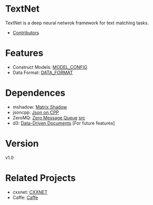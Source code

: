 TextNet
======

TextNet is a deep neural netwrok framework for text matching tasks. 

* [Contributors](https://github.com/pl8787/textnet-release/graphs/contributors)

Features
=====

* Construct Models: [MODEL_CONFIG](MODEL_CONFIG.md)
* Data Format: [DATA_FORMAT](DATA_FORMAT.md)

Dependences
=====
* mshadow: [Matrix Shadow](https://github.com/dmlc/mshadow)
* jsoncpp: [Json on CPP](https://github.com/open-source-parsers/jsoncpp)
* ZeroMQ: [Zero Message Queue](http://zeromq.org/) [src](https://github.com/zeromq/libzmq)
* d3: [Data-Driven Documents](http://d3js.org/) [For future features]

Version
======
v1.0

Related Projects
=====
* cxxnet: [CXXNET](https://github.com/dmlc/cxxnet)
* Caffe: [Caffe](https://github.com/BVLC/caffe)
